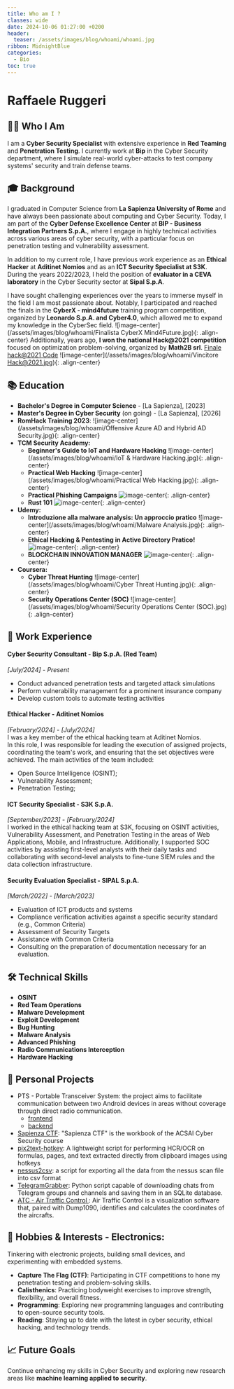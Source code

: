 ```yaml
---
title: Who am I ?
classes: wide
date: 2024-10-06 01:27:00 +0200
header:
  teaser: /assets/images/blog/whoami/whoami.jpg
ribbon: MidnightBlue
categories:
  - Bio
toc: true
---
```


# Raffaele Ruggeri

## 👨‍💻 **Who I Am**

I am a **Cyber Security Specialist** with extensive experience in **Red Teaming** and **Penetration Testing**. I currently work at **Bip** in the Cyber Security department, where I simulate real-world cyber-attacks to test company systems' security and train defense teams.
## 🎓 **Background**

I graduated in Computer Science from **La Sapienza University of Rome** and have always been passionate about computing and Cyber Security. Today, I am part of the **Cyber Defense Excellence Center** at **BIP -  Business Integration Partners S.p.A.**, where I engage in highly technical activities across various areas of cyber security, with a particular focus on penetration testing and vulnerability assessment. 

In addition to my current role, I have previous work experience as an **Ethical Hacker** at **Aditinet Nomios** and as an **ICT Security Specialist at S3K**. During the years 2022/2023, I held the position of **evaluator in a CEVA laboratory** in the Cyber Security sector at **Sipal S.p.A**. 

I have sought challenging experiences over the years to immerse myself in the field I am most passionate about. Notably, I participated and reached the finals in the **CyberX - mind4future** training program competition, organized by **Leonardo S.p.A. and Cyber4.0**, which allowed me to expand my knowledge in the CyberSec field. 
![image-center](/assets/images/blog/whoami/Finalista CyberX Mind4Future.jpg){: .align-center}
Additionally, years ago, **I won the national Hack@2021 competition** focused on optimization problem-solving, organized by **Math2B srl**. 
[Finale hack@2021 Code](https://github.com/Raffo24/FINALE-HACK-2021)
![image-center](/assets/images/blog/whoami/Vincitore Hack@2021.jpg){: .align-center}
## 📚 **Education**

- **Bachelor's Degree in Computer Science** - [La Sapienza], [2023]
- **Master's Degree in Cyber Security** (on going) - [La Sapienza], [2026]
- **RomHack Training 2023**:
    ![image-center](/assets/images/blog/whoami/Offensive Azure AD and Hybrid AD Security.jpg){: .align-center}
- **TCM Security Academy:**
  - **Beginner's Guide to IoT and Hardware Hacking**
  ![image-center](/assets/images/blog/whoami/IoT & Hardware Hacking.jpg){: .align-center}
  -   **Practical Web Hacking**
  ![image-center](/assets/images/blog/whoami/Practical Web Hacking.jpg){: .align-center}
  -  **Practical Phishing Campaigns**
  ![image-center](/assets/images/blog/whoami/Phishing.jpg){: .align-center}
  - **Rust 101**
  ![image-center](/assets/images/blog/whoami/Rust.jpg){: .align-center}
- **Udemy:**
  - **Introduzione alla malware analysis: Un approccio pratico**
  ![image-center](/assets/images/blog/whoami/Malware Analysis.jpg){: .align-center}
  - **Ethical Hacking & Pentesting in Active Directory Pratico!**
  ![image-center](/assets/images/blog/whoami/ActiveDirectory.jpg){: .align-center}
  - **BLOCKCHAIN INNOVATION MANAGER**
  ![image-center](/assets/images/blog/whoami/Blockchain.jpg){: .align-center}
- **Coursera:**
  - **Cyber Threat Hunting**
  ![image-center](/assets/images/blog/whoami/Cyber Threat Hunting.jpg){: .align-center}
  - **Security Operations Center (SOC)**
  ![image-center](/assets/images/blog/whoami/Security Operations Center (SOC).jpg){: .align-center}

## 💼 **Work Experience**

#### Cyber Security Consultant - **Bip S.p.A.** (Red Team)  
*[July/2024] - Present*
  - Conduct advanced penetration tests and targeted attack simulations
  - Perform vulnerability management for a prominent insurance company
  - Develop custom tools to automate testing activities

#### Ethical Hacker - **Aditinet Nomios**
*[February/2024] - [July/2024]* <br>
I was a key member of the ethical hacking team at Aditinet Nomios.  
In this role, I was responsible for leading the execution of assigned projects, coordinating the team's work, and ensuring that the set objectives were achieved.
The main activities of the team included:  
  - Open Source Intelligence (OSINT);  
  - Vulnerability Assessment;  
  - Penetration Testing;

#### ICT Security Specialist - **S3K S.p.A.**
*[September/2023] - [February/2024]* <br>
I worked in the ethical hacking team at S3K, focusing on OSINT activities, Vulnerability Assessment, and Penetration Testing in the areas of Web Applications, Mobile, and Infrastructure.
Additionally, I supported SOC activities by assisting first-level analysts with their daily tasks and collaborating with second-level analysts to fine-tune SIEM rules and the data collection infrastructure.

#### Security Evaluation Specialist - **SIPAL S.p.A.**
*[March/2022] - [March/2023]*
  - Evaluation of ICT products and systems  
  - Compliance verification activities against a specific security standard (e.g., Common Criteria)  
  - Assessment of Security Targets  
  - Assistance with Common Criteria  
  - Consulting on the preparation of documentation necessary for an evaluation.  

## 🛠 **Technical Skills**
  - **OSINT**
  - **Red Team Operations**
  - **Malware Development**
  - **Exploit Development**
  - **Bug Hunting**
  - **Malware Analysis**
  - **Advanced Phishing**
  - **Radio Communications Interception**
  - **Hardware Hacking**

## 🔬 **Personal Projects**
  - PTS - Portable Transceiver System: the project aims to facilitate communication between two Android devices in areas without coverage through direct radio communication.
    - [frontend](https://github.com/Raffo24/PTS-Portable-Transceiver-System)
    - [backend](https://github.com/JackieSpring/PTSRadio)
  - [Sapienza CTF](https://github.com/Raffo24/SapienzaCTF): "Sapienza CTF" is the workbook of the ACSAI Cyber Security course
  - [pix2text-hotkey](https://github.com/Raffo24/pix2text-hotkey): A lightweight script for performing HCR/OCR on formulas, pages, and text extracted directly from clipboard images using hotkeys
  - [nessus2csv](https://github.com/Raffo24/nessus2csv): a script for exporting all the data from the nessus scan file into csv format
  - [TelegramGrabber](https://github.com/Raffo24/TelegramGrabber): Python script capable of downloading chats from Telegram groups and channels and saving them in an SQLite database.
  - [ATC - Air Traffic Control ](https://github.com/Raffo24/AirTrafficControl): Air Traffic Control is a visualization software that, paired with Dump1090, identifies and calculates the coordinates of the aircrafts.

## 🎯 **Hobbies & Interests** - **Electronics**:
Tinkering with electronic projects, building small devices, and experimenting with embedded systems. 
  - **Capture The Flag (CTF)**: Participating in CTF competitions to hone my penetration testing and problem-solving skills. 
  - **Calisthenics**: Practicing bodyweight exercises to improve strength, flexibility, and overall fitness.
  - **Programming**: Exploring new programming languages and contributing to open-source security tools.
  - **Reading**: Staying up to date with the latest in cyber security, ethical hacking, and technology trends.

## 📈 **Future Goals**

Continue enhancing my skills in Cyber Security and exploring new research areas like **machine learning applied to security**.
